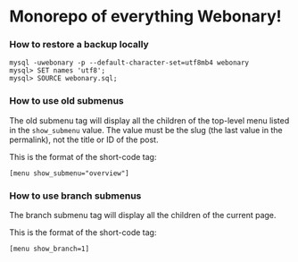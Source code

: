 # Monorepo of everything Webonary!

###  How to restore a backup locally
```
mysql -uwebonary -p --default-character-set=utf8mb4 webonary
mysql> SET names 'utf8';
mysql> SOURCE webonary.sql;
```

### How to use old submenus

The old submenu tag will display all the children of the top-level menu
listed in the `show_submenu` value. The value must be the slug (the last
value in the permalink), not the title or ID of the post.

This is the format of the short-code tag:
```
[menu show_submenu="overview"]
```

### How to use branch submenus

The branch submenu tag will display all the children of the current page.

This is the format of the short-code tag:
```
[menu show_branch=1]
```
